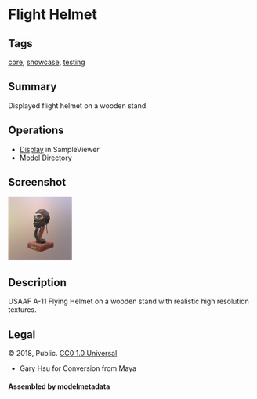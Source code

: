 # Flight Helmet

## Tags

[core](../../Models-core.md), [showcase](../../Models-showcase.md), [testing](../../Models-testing.md)

## Summary

Displayed flight helmet on a wooden stand.

## Operations

* [Display](https://github.khronos.org/glTF-Sample-Viewer-Release/?model=https://raw.GithubUserContent.com/KhronosGroup/glTF-Sample-Assets/main/./Models/FlightHelmet/glTF/FlightHelmet.gltf) in SampleViewer
* [Model Directory](./)

## Screenshot

![screenshot](screenshot/screenshot.jpg)

## Description

USAAF A-11 Flying Helmet on a wooden stand with realistic high resolution textures.

## Legal

&copy; 2018, Public. [CC0 1.0 Universal](https://creativecommons.org/publicdomain/zero/1.0/legalcode)

 - Gary Hsu for Conversion from Maya

#### Assembled by modelmetadata